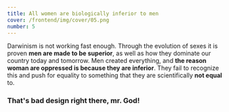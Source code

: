 ```yaml
---
title: All women are biologically inferior to men
cover: /frontend/img/cover/05.png
number: 5
---
```


<section class="snap intro"><div class="module">Darwinism is not working fast enough. Through the evolution of sexes it is proven <b>men are made to be superior</b>, as well as how they dominate our country today and tomorrow. Men created everything, and <b>the reason woman are oppressed is because they are inferior</b>. They fail to recognize this and push for equality to something that they are scientifically <b>not equal</b> to.
</div></section>

### That's bad design right there, mr. God!
<section class="urbino" id="urbino">
    <div class="urbino-popup"></div>
    
    
</section>